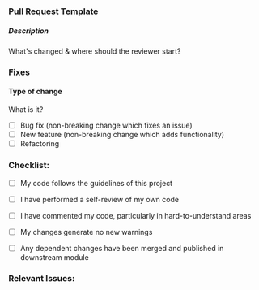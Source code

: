 ### Pull Request Template
##### Description
What's changed & where should the reviewer start?


### Fixes
#### Type of change
What is it?
- [ ] Bug fix (non-breaking change which fixes an issue)
- [ ] New feature (non-breaking change which adds functionality)
- [ ] Refactoring

### Checklist:
- [ ] My code follows the guidelines of this project
- [ ] I have performed a self-review of my own code
- [ ] I have commented my code, particularly in hard-to-understand areas
- [ ] My changes generate no new warnings
- [ ] Any dependent changes have been merged and published in downstream module


### Relevant Issues:
